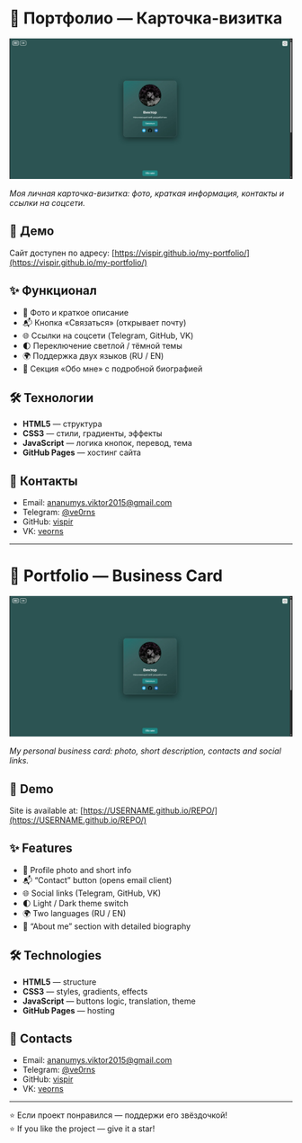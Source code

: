 # 💼 Портфолио — Карточка-визитка

![Превью сайта](screenshot.png)

_Моя личная карточка-визитка: фото, краткая информация, контакты и ссылки на соцсети._

## 🚀 Демо
Сайт доступен по адресу: [https://vispir.github.io/my-portfolio/](https://vispir.github.io/my-portfolio/)

## ✨ Функционал
- 📸 Фото и краткое описание
- 📬 Кнопка «Связаться» (открывает почту)
- 🌐 Ссылки на соцсети (Telegram, GitHub, VK)
- 🌓 Переключение светлой / тёмной темы
- 🌍 Поддержка двух языков (RU / EN)
- 📖 Секция «Обо мне» с подробной биографией

## 🛠 Технологии
- **HTML5** — структура
- **CSS3** — стили, градиенты, эффекты
- **JavaScript** — логика кнопок, перевод, тема
- **GitHub Pages** — хостинг сайта

## 📧 Контакты
- Email: ananumys.viktor2015@gmail.com  
- Telegram: [@ve0rns](https://t.me/ve0rns)  
- GitHub: [vispir](https://github.com/vispir)  
- VK: [veorns](https://vk.com/veorns)

---

# 💼 Portfolio — Business Card

![Preview](screenshot.png)

_My personal business card: photo, short description, contacts and social links._

## 🚀 Demo
Site is available at: [https://USERNAME.github.io/REPO/](https://USERNAME.github.io/REPO/)

## ✨ Features
- 📸 Profile photo and short info
- 📬 “Contact” button (opens email client)
- 🌐 Social links (Telegram, GitHub, VK)
- 🌓 Light / Dark theme switch
- 🌍 Two languages (RU / EN)
- 📖 “About me” section with detailed biography

## 🛠 Technologies
- **HTML5** — structure
- **CSS3** — styles, gradients, effects
- **JavaScript** — buttons logic, translation, theme
- **GitHub Pages** — hosting

## 📧 Contacts
- Email: ananumys.viktor2015@gmail.com  
- Telegram: [@ve0rns](https://t.me/ve0rns)  
- GitHub: [vispir](https://github.com/vispir)  
- VK: [veorns](https://vk.com/veorns)

---

⭐ Если проект понравился — поддержи его звёздочкой!  
⭐ If you like the project — give it a star!
